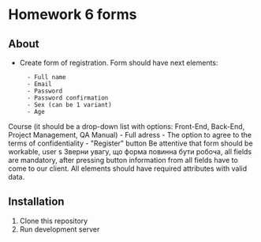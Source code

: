 # Homework 6 forms

## About
- Create form of registration. Form should have next elements:

        - Full name
        - Email
        - Password
        - Password confirmation
        - Sex (can be 1 variant)
        - Age
Course (it should be a drop-down list with options: Front-End, Back-End, Project Management, QA Manual)
        - Full adress
        - The option to agree to the terms of confidentiality
        - "Register" button
Be attentive that form should be workable, user s
Зверни увагу, що форма повинна бути робоча, all fields are mandatory, after pressing button information from all fields have to come to our client. All elements should have required attributes with valid data.

## Installation

1. Clone this repository
2. Run development server

